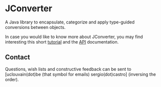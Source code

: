 JConverter
==========

A Java library to encapsulate, categorize and apply type-guided conversions between objects.

In case you would like to know more about JConverter, you may find interesting this short [tutorial](http://jconverter.github.com/ "JConverter Tutorial") 
and the [API](http://jconverter.github.com/javadocs/ "API documentation ") documentation.


Contact
-------

Questions, wish lists and constructive feedback can be sent to [uclouvain(dot)be (that symbol for emails) sergio(dot)castro]  \(inversing the order\).
